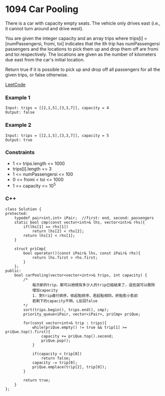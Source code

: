 # 1094 Car Pooling

There is a car with capacity empty seats. The vehicle only drives east (i.e., it cannot turn around and drive west).

You are given the integer capacity and an array trips where trips[i] = [numPassengersi, fromi, toi] indicates that the ith trip has numPassengersi passengers and the locations to pick them up and drop them off are fromi and toi respectively. The locations are given as the number of kilometers due east from the car's initial location.

Return true if it is possible to pick up and drop off all passengers for all the given trips, or false otherwise.

[LeetCode](https://leetcode.cn/problems/car-pooling/)


### Example 1

```
Input: trips = [[2,1,5],[3,3,7]], capacity = 4
Output: false
```

### Example 2

```
Input: trips = [[2,1,5],[3,3,7]], capacity = 5
Output: true
```

### Constraints

* 1 <= trips.length <= 1000
* trips[i].length == 3
* 1 <= numPassengersi <= 100
* 0 <= fromi < toi <= 1000
* 1 <= capacity <= 10<sup>5</sup>


### C++ 

```
class Solution {
protected:
    typedef pair<int,int> iPair;  //first: end, second: passengers
    static bool cmp(const vector<int>& lhs, vector<int>& rhs){
        if(lhs[1] == rhs[1])
            return lhs[2] < rhs[2];
        return lhs[1] < rhs[1];
    }

    struct priCmp{
        bool operator()(const iPair& lhs, const iPair& rhs){
            return lhs.first > rhs.first;
        }
    };
public:
    bool carPooling(vector<vector<int>>& trips, int capacity) {
        /*
            每次新的trip，都可以檢視有多少人的trip已經結束了，這些就可以刪除
            增加capacity
            1. 對trip進行排序，依起點排序，若起點相同，終點愈小愈前
            若剩下的capacity不夠，L反回false
        */
        sort(trips.begin(), trips.end(), cmp);
        priority_queue<iPair, vector<iPair>, priCmp> priQue;

        for(const vector<int>& trip : trips){
            while(priQue.empty() != true && trip[1] >= priQue.top().first){
                capacity += priQue.top().second;
                priQue.pop();
            }

            if(capacity < trip[0])
                return false;
            capacity -= trip[0];
            priQue.emplace(trip[2], trip[0]);
        }

        return true;
    }
};
```